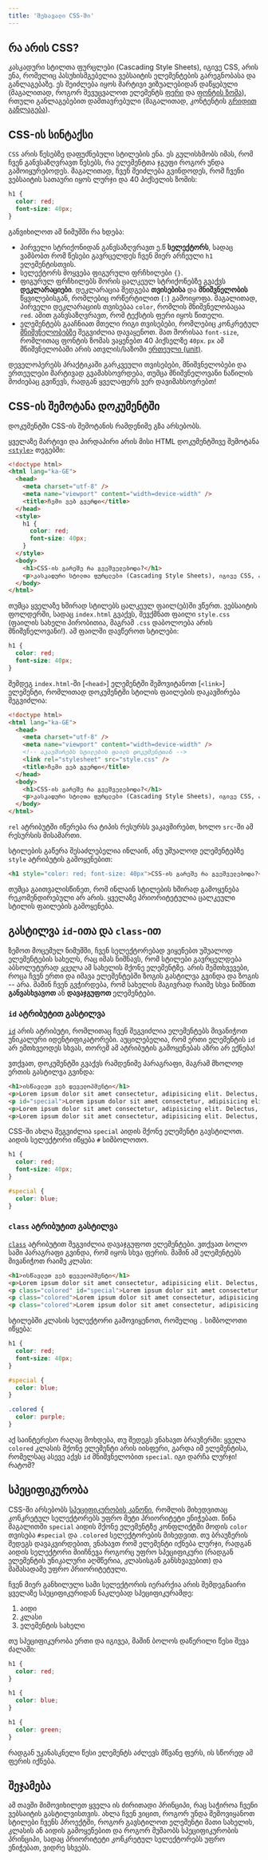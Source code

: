 ```yaml
---
title: 'შესავალი CSS-ში'
---
```


## რა არის CSS?

კასკადური სტილთა ფურცლები (Cascading Style Sheets), იგივე CSS, არის ენა,
რომელიც პასუხისმგებელია ვებსაიტის ელემენტების გარეგნობასა და განლაგებაზე.
ეს შეიძლება იყოს მარტივი ვიზუალებიდან დაწყებული (მაგალითად, როგორ შევუცვალოთ ელემენტს
[ფერი]() და [ფონტის ზომა]()), რთული განლაგებებით დამთავრებული (მაგალითად,
კონტენტის [გრიდით განლაგება]()).

## CSS-ის სინტაქსი

`CSS` არის წესებზე დაფუძნებული სტილების ენა. ეს გულისხმობს იმას, რომ ჩვენ განვსაზღვრავთ წესებს,
რა ელემენტთა ჯგუფი როგორ უნდა გამოიყურებოდეს. მაგალითად, ჩვენ შეიძლება გვინდოდეს, რომ ჩვენი
ვებსაიტის სათაური იყოს ლურჯი და 40 პიქსელის ზომის:

```css
h1 {
  color: red;
  font-size: 40px;
}
```

განვიხილოთ ამ ნიმუშში რა ხდება:

- პირველი სტრიქონიდან განვსაზღვრავთ ე.წ **სელექტორს**, სადაც ვამბობთ რომ წესები გავრცელდეს ჩვენ მიერ არჩეული `h1` ელემენტისთვის.
- სელექტორს მოყვება ფიგურული ფრჩხილები `{}`.
- ფიგურულ ფრჩხილებს შორის ცალკეულ სტრიქონებზე გვაქვს **დეკლარაციები**. დეკლარაცია შედგება **თვისებისა** და **მნიშვნელობის** წყვილებისგან, რომლებიც ორწერტილით (`:`) გამოიყოფა. მაგალითად, პირველი დეკლარაციის თვისებაა `color`, რომლის მნიშვნელობაცაა `red`. ამით განვსაზღვრავთ, რომ ტექსტის ფერი იყოს წითელი.
- ელემენტებს გააჩნიათ მთელი რიგი თვისებები, რომლებიც კონკრეტულ [მნიშვნელობებზე]() შეგვიძლია დავაყენოთ. მათ შორისაა `font-size`, რომლითაც ფონტის ზომას ვაყენებთ 40 პიქსელზე `40px`. `px` ამ მნიშვნელობაში არის ათვლის/საზომი [ერთეული (unit)]().

დეველოპერებს პრაქტიკაში გარკვეული თვისებები, მნიშვნელობები და ერთეულები მარტივად გვამახსოვრდება,
თუმცა მნიშვნელოვანი ნაწილის მოძიებაც გვიწევს, რადგან ყველაფერს ვერ დავიმახსოვრებთ!

## CSS-ის შემოტანა დოკუმენტში

დოკუმენტში CSS-ის შემოტანის რამდენიმე გზა არსებობს.

ყველაზე მარტივი და პირდაპირი არის მისი HTML დოკუმენტშივე შემოტანა [`<style>`]() თეგებში:

```html
<!doctype html>
<html lang="ka-GE">
  <head>
    <meta charset="utf-8" />
    <meta name="viewport" content="width=device-width" />
    <title>ჩემი ვებ გვერდი</title>
  </head>
  <style>
    h1 {
      color: red;
      font-size: 40px;
    }
  </style>
  <body>
    <h1>CSS-ის გარეშე რა გვეშველებოდა?</h1>
    <p>კასკადური სტილთა ფურცლები (Cascading Style Sheets), იგივე CSS, არის ენა, რომელიც პასუხისმგებელია ვებსაიტის ელემენტების გარეგნობასა და განლაგებაზე</p>
  </body>
</html>
```

თუმცა ყველაზე ხშირად სტილებს ცალკეულ ფაილ(ებ)ში ვწერთ. ვებსაიტის ფოლდერში, სადაც `index.html` გვაქვს,
შევქმნათ ფაილი `style.css` (ფაილის სახელი პირობითია, მაგრამ `.css` დაბოლოება არის მნიშვნელოვანი!).
ამ ფაილში დავწეროთ სტილები:

```css
h1 {
  color: red;
  font-size: 40px;
}
```

შემდეგ `index.html`-ში [`<head>`] ელემენტში შემოვიტანოთ [`<link>`] ელემენტი, რომლითად დოკუმენტში სტილის ფაილების დაკავშირება შეგვიძლია:

```html
<!doctype html>
<html lang="ka-GE">
  <head>
    <meta charset="utf-8" />
    <meta name="viewport" content="width=device-width" />
    <!-- აკავშირებს სტილების ფაილს დოკუმენტთან -->
    <link rel="stylesheet" src="style.css" />
    <title>ჩემი ვებ გვერდი</title>
  </head>
  <body>
    <h1>CSS-ის გარეშე რა გვეშველებოდა?</h1>
    <p>კასკადური სტილთა ფურცლები (Cascading Style Sheets), იგივე CSS, არის ენა, რომელიც პასუხისმგებელია ვებსაიტის ელემენტების გარეგნობასა და განლაგებაზე</p>
  </body>
</html>
```

`rel` ატრიბუტში იწერება რა ტიპის რესურსს ვაკავშირებთ, ხოლო `src`-ში ამ რესურსის მისამართი.

სტილების გაწერა შესაძლებელია ინლაინ, ანუ უშუალოდ ელემენტებზე `style` ატრიბუტის გამოყენებით:

```html
<h1 style="color: red; font-size: 40px">CSS-ის გარეშე რა გვეშველებოდა?</h1>
```

თუმცა გაითვალისწინეთ, რომ ინლაინ სტილების ხშირად გამოყენება რეკომენდირებული არ არის.
ყველაზე პრიორიტეტულია ცალკეული სტილის ფაილების გამოყენება.

## გასტილვა `id`-ითა და `class`-ით

ზემოთ მოცემულ ნიმუშში, ჩვენ სელექტორებად ვიყენებთ უშუალოდ ელემენტების სახელს,
რაც იმას ნიშნავს, რომ სტილები გავრცელდება აბსოლუტურად _ყველა_ ამ სახელის მქონე ელემენტზე.
არის შემთხვევები, როცა ჩვენ ერთი და იმავა ელემენტებში ზოგის გასტილვა გვინდა და ზოგის -- არა.
მაშინ ჩვენ გვჭირდება, რომ სახელის მაგივრად რაიმე სხვა ნიშნით **განვასხვავოთ** ან **დავაჯგუფოთ** ელემენტები.

### `id` ატრიბუტით გასტილვა

[`id`]() არის ატრიბუტი, რომლითაც ჩვენ შეგვიძლია ელემენტებს მივანიჭოთ უნიკალური იდენტიფიკატორები.
აუცილებელია, რომ ერთი ელემენტის `id` არ ემთხვეოდეს სხვას, თორემ ამ ატრიბუტის გამოყენებას აზრი არ ექნება!

ვთქვათ, დოკუმენტში გვაქვს რამდენიმე პარაგრაფი, მაგრამ მხოლოდ ერთის გასტილვა გვინდა:

```html
<h1>ისწავლეთ ვებ დეველოპმენტი</h1>
<p>Lorem ipsum dolor sit amet consectetur, adipisicing elit. Delectus, quos?</p>
<p id="special">Lorem ipsum dolor sit amet consectetur, adipisicing elit. Delectus, quos?</p>
<p>Lorem ipsum dolor sit amet consectetur, adipisicing elit. Delectus, quos?</p>
<p>Lorem ipsum dolor sit amet consectetur, adipisicing elit. Delectus, quos?</p>
```

CSS-ში ახლა შეგვიძლია `special` აიდის მქონე ელემენტი გავსტილოთ. აიდის სელექტორი იწყება `#` სიმბოლოთო.

```css
h1 {
  color: red;
  font-size: 40px;
}

#special {
  color: blue;
}
```

### `class` ატრიბუტით გასტილვა

[`class`]() ატრიბუტით შეგვიძლია დავაჯგუფოთ ელემენტები. ვთქვათ ბოლო სამი პარაგრაფი გვინდა, რომ იყოს
სხვა ფერის. მაშინ ამ ელემენტებს მივანიჭოთ რაიმე კლასი:

```html
<h1>ისწავლეთ ვებ დეველოპმენტი</h1>
<p>Lorem ipsum dolor sit amet consectetur, adipisicing elit. Delectus, quos?</p>
<p class="colored" id="special">Lorem ipsum dolor sit amet consectetur, adipisicing elit. Delectus, quos?</p>
<p class="colored">Lorem ipsum dolor sit amet consectetur, adipisicing elit. Delectus, quos?</p>
<p class="colored">Lorem ipsum dolor sit amet consectetur, adipisicing elit. Delectus, quos?</p>
```

სტილებში კლასის სელექტორი გამოვიყენოთ, რომელიც `.` სიმბოლოთი იწყება:

```css
h1 {
  color: red;
  font-size: 40px;
}

#special {
  color: blue;
}

.colored {
  color: purple;
}
```

აქ საინტერესო რაღაც მოხდება, თუ შედეგს ვნახავთ ბრაუზერში: ყველა `colored` კლასის მქონე ელემენტი არის იისფერი,
გარდა იმ ელემენტისა, რომელსაც ასევე აქვს `id` მნიშვნელობით `special`. იგი დარჩა ლურჯი! რატომ?

## სპეციფიკურობა

CSS-ში არსებობს [სპეციფიკურობის კანონი](), რომლის მიხედვითაც კონკრეტულ სელექტორებს უფრო მეტი პრიორიტეტი ენიჭებათ.
წინა მაგალითში `special` აიდის მქონე ელემენტზე კონფლიქტში მოდის `color` თვისება `#special` და `.colored` სელექტორების მიხედვით.
თუ ბრაუზერის შედეგს დავაკვირდებით, ვნახავთ რომ ელემენტი იქნება ლურჯი, რადგან აიდის სელექტორი მიიჩნევა როგორც უფრო სპეციფიკური
(რადგან ელემენტის უნიკალური აღმწერია, კლასისგან განსხვავებით) და მაშასადამე უფრო პრიორიტეტული.

ჩვენ მიერ განხილული სამი სელექტორის იერარქია არის შემდეგნაირი ყველაზე სპეციფიკურიდან ნაკლებად სპეციფიკურამდე:

1. აიდი
2. კლასი
3. ელემენტის სახელი

თუ სპეციფიკურობა ერთი და იგივეა, მაშინ ბოლოს დაწერილი წესი შევა ძალაში:

```css
h1 {
  color: red;
}

h1 {
  color: blue;
}

h1 {
  color: green;
}
```

რადგან უკანასკნელი წესი ელემენტს აძლევს მწვანე ფერს, ის სწორედ ამ ფერის იქნება.

## შეჯამება

ამ თავში მიმოვიხილეთ ყველა ის ძირითადი პრინციპი, რაც საჭიროა ჩვენი ვებსაიტის გასტილვისთვის.
ახლა ჩვენ ვიცით, როგორ უნდა შემოვიყანოთ სტილები ჩვენს პროექტში, როგორ გავსტილოთ ელემენტი მათი სახელის, კლასის ან აიდის გამოყენებით
და როგორ მუშაობს სპეციფიკურობის პრინციპი, სადაც პრიორიტეტი კონკრეტულ სელექტორებს უფრო ენიჭებათ, ვიდრე სხვებს.

